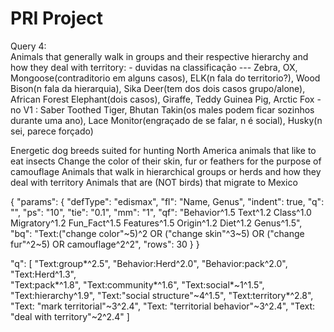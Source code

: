 # PRI Project

Query 4:  
Animals that generally walk in groups and their respective hierarchy and how they deal with territory: 
    - duvidas na classificação --- Zebra, OX, Mongoose(contraditorio em alguns casos), ELK(n fala do territorio?), Wood Bison(n fala da hierarquia), Sika Deer(tem dos dois casos grupo/alone), African Forest Elephant(dois casos), Giraffe, Teddy Guinea Pig, Arctic Fox
    - no V1 : Saber Toothed Tiger, Bhutan Takin(os males podem ficar sozinhos durante uma ano), Lace Monitor(engraçado de se falar, n é social), Husky(n sei, parece forçado)

Energetic dog breeds suited for hunting
North America animals that like to eat insects
Change the color of their skin, fur or feathers for the purpose of camouflage
Animals that walk in hierarchical groups or herds and how they deal with territory
Animals that are (NOT birds) that migrate to Mexico


{
    "params": {
      "defType": "edismax",
      "fl": "Name, Genus",
      "indent": true,
      "q": "",
      "ps": "10",
      "tie": "0.1",
      "mm": "1",
      "qf": "Behavior^1.5 Text^1.2 Class^1.0 Migratory^1.2 Fun_Fact^1.5 Features^1.5 Origin^1.2 Diet^1.2 Genus^1.5",
      "bq": "Text:(\"change color\"~5)^2 OR (\"change skin\"^3~5) OR (\"change fur\"^2~5) OR camouflage^2^2",
      "rows": 30
    }
  }
  


"q": [
      "Text:group*^2.5",
      "Behavior:Herd^2.0",
      "Behavior:pack^2.0",
      "Text:Herd^1.3",    
      "Text:pack*^1.8",
      "Text:community*^1.6",
      "Text:social*~1^1.5",
      "Text:hierarchy^1.9",
      "Text:\"social structure\"~4^1.5",
      "Text:territory*^2.8",
      "Text: \"mark territorial\"~3^2.4",
      "Text: \"territorial behavior\"~3^2.4",
      "Text: \"deal with territory\"~2^2.4"
    ]